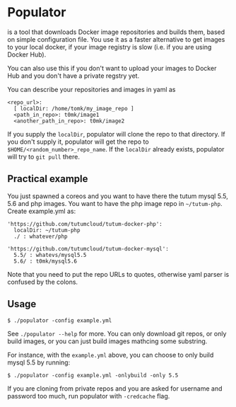 # Populator

is a tool that downloads Docker image repositories and builds them, based on simple configuration file. You use it as a faster alternative to get images to your local docker, if your image registry is slow (i.e. if you are using Docker Hub).

You can also use this if you don't want to upload your images to Docker Hub and you don't have a private regstry yet.

You can describe your repositories and images in yaml as

```
<repo_url>:
  [ localDir: /home/tomk/my_image_repo ]
  <path_in_repo>: t0mk/image1
  <another_path_in_repo>: t0mk/image2
```

If you supply the `localDir`, populator will clone the repo to that directory. If you don't supply it, populator will get the repo to `$HOME/<random_number>_repo_name`. If the `localDir` already exists, populator will try to `git pull` there.

## Practical example

You just spawned a coreos and you want to have there the tutum mysql 5.5, 5.6 and php images. You want to have the php image repo in `~/tutum-php`. Create example.yml as:

```
'https://github.com/tutumcloud/tutum-docker-php':
  localDir: ~/tutum-php
  ./ : whatever/php

'https://github.com/tutumcloud/tutum-docker-mysql':
  5.5/ : whatevs/mysql5.5
  5.6/ : t0mk/mysql5.6
```

Note that you need to put the repo URLs to quotes, otherwise yaml parser is confused by the colons.

## Usage

```
$ ./populator -config example.yml
```

See `./populator --help` for more. You can only download git repos, or only build images, or you can just build images mathcing some substring. 

For instance, with the `example.yml` above, you can choose to only build mysql 5.5 by running:

```
$ ./populator -config example.yml -onlybuild -only 5.5
```

If you are cloning from private repos and you are asked for username and password too much, run populator with `-credcache` flag.
